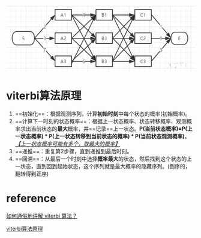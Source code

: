 

![](image/v2-bbdac8edfcf7f42a3dff55fbcb3240b3_r.jpg)

# viterbi算法原理

1. ==初始化==：根据观测序列，计算**初始时刻**中每个状态的概率(初始概率)。
2. ==计算下一时刻的状态概率==：根据上一状态概率、状态转移概率、观测概率求出当前状态的**最大**概率，并==记录==上一状态。**P(当前状态概率)=P(上一状态概率) * P(上一状态转移到当前状态的概率) * P(当前状态观测概率)**。<u>*【上一状态概率可能有多个，取最大的概率】*</u>
3. ==递推==：重复第2步骤，直到递推到最后时刻。
4. ==回溯==：从最后一个时刻中选择**概率最大**的状态，然后找到这个状态的上一状态，直到回到起始状态，这个序列就是最大概率的隐藏序列。(倒序的，翻转得到正序)





# reference

[如何通俗地讲解 viterbi 算法？](https://www.zhihu.com/question/20136144)

[viterbi算法原理](https://wenku.baidu.com/view/9a7af103322b3169a45177232f60ddccdb38e658.html?_wkts_=1678689628087&bdQuery=viterbi%E7%AE%97%E6%B3%95%E5%8E%9F%E7%90%86)

